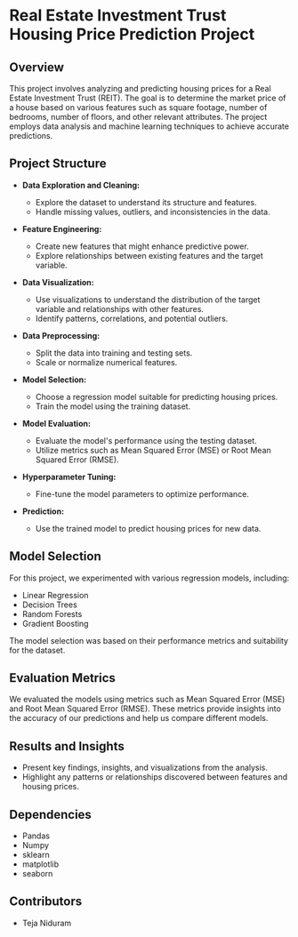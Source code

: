# Real Estate Investment Trust Housing Price Prediction Project

## Overview

This project involves analyzing and predicting housing prices for a Real Estate Investment Trust (REIT). The goal is to determine the market price of a house based on various features such as square footage, number of bedrooms, number of floors, and other relevant attributes. The project employs data analysis and machine learning techniques to achieve accurate predictions.

## Project Structure

- **Data Exploration and Cleaning:** 
  - Explore the dataset to understand its structure and features.
  - Handle missing values, outliers, and inconsistencies in the data.

- **Feature Engineering:**
  - Create new features that might enhance predictive power.
  - Explore relationships between existing features and the target variable.

- **Data Visualization:**
  - Use visualizations to understand the distribution of the target variable and relationships with other features.
  - Identify patterns, correlations, and potential outliers.

- **Data Preprocessing:**
  - Split the data into training and testing sets.
  - Scale or normalize numerical features.

- **Model Selection:**
  - Choose a regression model suitable for predicting housing prices.
  - Train the model using the training dataset.

- **Model Evaluation:**
  - Evaluate the model's performance using the testing dataset.
  - Utilize metrics such as Mean Squared Error (MSE) or Root Mean Squared Error (RMSE).

- **Hyperparameter Tuning:**
  - Fine-tune the model parameters to optimize performance.

- **Prediction:**
  - Use the trained model to predict housing prices for new data.

## Model Selection

For this project, we experimented with various regression models, including:
- Linear Regression
- Decision Trees
- Random Forests
- Gradient Boosting

The model selection was based on their performance metrics and suitability for the dataset.

## Evaluation Metrics

We evaluated the models using metrics such as Mean Squared Error (MSE) and Root Mean Squared Error (RMSE). These metrics provide insights into the accuracy of our predictions and help us compare different models.

## Results and Insights

- Present key findings, insights, and visualizations from the analysis.
- Highlight any patterns or relationships discovered between features and housing prices.

## Dependencies

- Pandas
- Numpy
- sklearn
- matplotlib
- seaborn

## Contributors

- Teja Niduram


